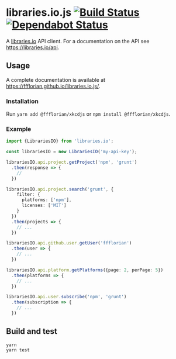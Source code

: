 # libraries.io.js [![Build Status](https://api.travis-ci.org/ffflorian/libraries.io.js.svg?branch=master)](https://travis-ci.org/ffflorian/libraries.io.js/) [![Dependabot Status](https://api.dependabot.com/badges/status?host=github&repo=ffflorian/libraries.io.js)](https://dependabot.com)

A [libraries.io](https://libraries.io) API client. For a documentation on the API see https://libraries.io/api.

## Usage

A complete documentation is available at https://ffflorian.github.io/libraries.io.js/.

### Installation

Run `yarn add @ffflorian/xkcdjs` or `npm install @ffflorian/xkcdjs`.

### Example

```ts
import {LibrariesIO} from 'libraries.io';

const librariesIO = new LibrariesIO('my-api-key');

librariesIO.api.project.getProject('npm', 'grunt')
  .then(response => {
    //
  })

librariesIO.api.project.search('grunt', {
    filter: {
      platforms: ['npm'],
      licenses: ['MIT']
    }
  })
  .then(projects => {
    // ...
  })

librariesIO.api.github.user.getUser('ffflorian')
  .then(user => {
    // ...
  })

librariesIO.api.platform.getPlatforms({page: 2, perPage: 5})
  .then(platforms => {
    // ...
  })

librariesIO.api.user.subscribe('npm', 'grunt')
  .then(subscription => {
    // ...
  })
```

## Build and test

```
yarn
yarn test
```
